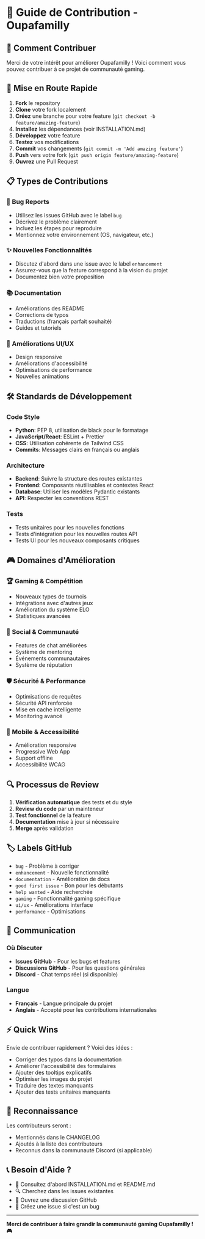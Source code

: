 # 🤝 Guide de Contribution - Oupafamilly

## 🎯 Comment Contribuer

Merci de votre intérêt pour améliorer Oupafamilly ! Voici comment vous pouvez contribuer à ce projet de communauté gaming.

## 🚀 Mise en Route Rapide

1. **Fork** le repository
2. **Clone** votre fork localement
3. **Créez** une branche pour votre feature (`git checkout -b feature/amazing-feature`)
4. **Installez** les dépendances (voir INSTALLATION.md)
5. **Développez** votre feature
6. **Testez** vos modifications
7. **Commit** vos changements (`git commit -m 'Add amazing feature'`)
8. **Push** vers votre fork (`git push origin feature/amazing-feature`)
9. **Ouvrez** une Pull Request

## 📋 Types de Contributions

### 🐛 Bug Reports
- Utilisez les issues GitHub avec le label `bug`
- Décrivez le problème clairement
- Incluez les étapes pour reproduire
- Mentionnez votre environnement (OS, navigateur, etc.)

### ✨ Nouvelles Fonctionnalités
- Discutez d'abord dans une issue avec le label `enhancement`
- Assurez-vous que la feature correspond à la vision du projet
- Documentez bien votre proposition

### 📚 Documentation
- Améliorations des README
- Corrections de typos
- Traductions (français parfait souhaité)
- Guides et tutoriels

### 🎨 Améliorations UI/UX
- Design responsive
- Améliorations d'accessibilité
- Optimisations de performance
- Nouvelles animations

## 🛠 Standards de Développement

### Code Style
- **Python**: PEP 8, utilisation de black pour le formatage
- **JavaScript/React**: ESLint + Prettier
- **CSS**: Utilisation cohérente de Tailwind CSS
- **Commits**: Messages clairs en français ou anglais

### Architecture
- **Backend**: Suivre la structure des routes existantes
- **Frontend**: Composants réutilisables et contextes React
- **Database**: Utiliser les modèles Pydantic existants
- **API**: Respecter les conventions REST

### Tests
- Tests unitaires pour les nouvelles fonctions
- Tests d'intégration pour les nouvelles routes API
- Tests UI pour les nouveaux composants critiques

## 🎮 Domaines d'Amélioration

### 🏆 Gaming & Compétition
- Nouveaux types de tournois
- Intégrations avec d'autres jeux
- Amélioration du système ELO
- Statistiques avancées

### 👥 Social & Communauté
- Features de chat améliorées
- Système de mentoring
- Événements communautaires
- Système de réputation

### 🛡️ Sécurité & Performance
- Optimisations de requêtes
- Sécurité API renforcée
- Mise en cache intelligente
- Monitoring avancé

### 📱 Mobile & Accessibilité
- Amélioration responsive
- Progressive Web App
- Support offline
- Accessibilité WCAG

## 🔍 Processus de Review

1. **Vérification automatique** des tests et du style
2. **Review du code** par un mainteneur
3. **Test fonctionnel** de la feature
4. **Documentation** mise à jour si nécessaire
5. **Merge** après validation

## 🏷️ Labels GitHub

- `bug` - Problème à corriger
- `enhancement` - Nouvelle fonctionnalité
- `documentation` - Amélioration de docs
- `good first issue` - Bon pour les débutants
- `help wanted` - Aide recherchée
- `gaming` - Fonctionnalité gaming spécifique
- `ui/ux` - Améliorations interface
- `performance` - Optimisations

## 💬 Communication

### Où Discuter
- **Issues GitHub** - Pour les bugs et features
- **Discussions GitHub** - Pour les questions générales
- **Discord** - Chat temps réel (si disponible)

### Langue
- **Français** - Langue principale du projet
- **Anglais** - Accepté pour les contributions internationales

## ⚡ Quick Wins

Envie de contribuer rapidement ? Voici des idées :

- Corriger des typos dans la documentation
- Améliorer l'accessibilité des formulaires
- Ajouter des tooltips explicatifs  
- Optimiser les images du projet
- Traduire des textes manquants
- Ajouter des tests unitaires manquants

## 🌟 Reconnaissance

Les contributeurs seront :
- Mentionnés dans le CHANGELOG
- Ajoutés à la liste des contributeurs
- Reconnus dans la communauté Discord (si applicable)

## 📞 Besoin d'Aide ?

- 📖 Consultez d'abord INSTALLATION.md et README.md
- 🔍 Cherchez dans les issues existantes
- 💬 Ouvrez une discussion GitHub
- 🐛 Créez une issue si c'est un bug

---

**Merci de contribuer à faire grandir la communauté gaming Oupafamilly ! 🎮**